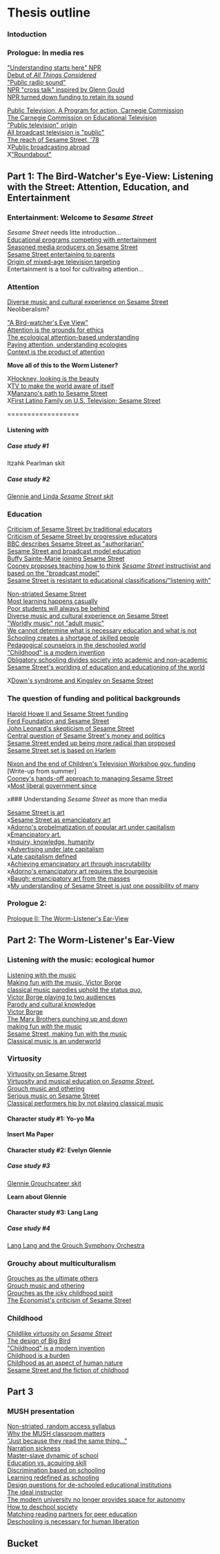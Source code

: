 # Thesis outline  


### Intoduction


### Prologue: In media res 

["Understanding starts here" NPR](1016.md)  
[Debut of *All Things Considered*](996.md)  
["Public radio sound"](995.md)  
[NPR "cross talk" inspired by Glenn Gould](998.md)  
[NPR turned down funding to retain its sound](997.md)  

[Public Television, A Program for action, Carnegie Commission](979.md)  
[The Carnegie Commission on Educational Television](978.md)  
["Public television" origin](935.md)   
[All broadcast television is "public"](977.md)  
[The reach of Sesame Street, '78](974.md)  
X[Public broadcasting abroad](980.md)  
X["Roundabout"](933.md)  

## Part 1: The Bird-Watcher's Eye-View: Listening with the Street: Attention, Education, and Entertainment

### Entertainment: Welcome to *Sesame Street*

*Sesame Street* needs litte introduction...  
[Educational programs competing with entertainment](931.md)  
[Seasoned media producers on Sesame Street](752.md)  
[Sesame Street entertaining to parents](753.md)  
[Origin of mixed-age television targeting](914.md)  
Entertainment is a tool for cultivaitng attention...

### Attention

[Diverse music and cultural experience on Sesame Street](843.md)    
Neoliberalism?

["A Bird-watcher's Eye View"](912.md)  
[Attention is the grounds for ethics](924.md)  
[The ecological attention-based understanding](926.md)  
[Paying attention, understanding ecologies](925.md)  
[Context is the product of attention](927.md)  

**Move all of this to the Worm Listener?**

X[Hockney, looking is the beauty](923.md)  
X[TV to make the world aware of itself](915.md)  
X[Manzano's path to Sesame Street](965.md)  
X[First Latino Family on U.S. Television; Sesame Street](863.md)  

==================

#### Listening *with*

##### Case study #1

Itzahk Pearlman skit

##### Case study #2

[Glennie and Linda *Sesame Street* skit](1063.md)  

### Education

[Criticism of Sesame Street by traditional educators](951.md)  
[Criticism of Sesame Street by progressive educators](952.md)  
[BBC describes Sesame Street as "authoritarian"](955.md)  
[Sesame Street and broadcast model education](1030.md)  
[Buffy Sainte-Marie joining Sesame Street](968.md)  
[Cooney proposes teaching how to think](930.md) 
[*Sesame Street* instructivist and based on the "broadcast model"](1030.md)  
[Sesame Street is resistant to educational classifications/"listening with"](1031.md)  


[Non-striated Sesame Street](943.md)  
[Most learning happens casually](888.md)  
[Poor students will always be behind](886.md)  
[Diverse music and cultural experience on Sesame Street](843.md)  
["Worldly music" not "adult music"](898.md)  
[We cannot determine what is necessary education and what is not](891.md)  
[Schooling creates a shortage of skilled people](907.md)  
[Pedagogical counselors in the deschooled world](908.md)  
["Childhood" is a modern invention](900.md)  
[Obligatory schooling divides society into academic and non-academic](896.md)  
[Sesame Street's worlding of education and educationing of the world](897.md)  


X[Down's syndrome and Kingsley on Sesame Street](966.md)  

### The question of funding and political backgrounds

[Harold Howe II and Sesame Street funding](934.md)  
[Ford Foundation and Sesame Street](936.md)  
[John Leonard's skepticism of Sesame Street](939.md)  
[Central question of Sesame Street's money and politics](940.md)  
[Sesame Street ended up being more radical than proposed](941.md)  
[Sesame Street set is based on Harlem](937.md)    

[Nixon and the end of Children's Television Workshop gov. funding](956.md)  
[Write-up from summer]  
[Cooney's hands-off approach to managing Sesame Street](938.md)  
x[Most liberal government since](942.md)  


x### Understanding *Sesame Street* as more than media

[Sesame Street is art](945.md)  
x[Sesame Street as emancipatory art](1032.md)  
x[Adorno's probelmatization of popular art under capitalism](1005.md)  
x[Emancipatory art.](1006.md)  
x[Inquiry, knowledge, humanity ](1104.md)  
x[Advertising under late capitalism](1004.md)  
x[Late capitalism defined](1003.md)  
x[Achieving emancipatory art through inscrutability](1007.md)  
x[Adorno's emancipatory art requires the bourgeoisie](1011.md)  
x[Baugh: emancipatory art from the masses](1013.md)  
x[My understanding of Sesame Street is just one possibility of many](1039.md)  

### Prologue 2:  
[Prologue II: The Worm-Listener's Ear-View](1115.md)

## Part 2: The Worm-Listener's Ear-View

### Listening *with* the music: ecological humor

[Listening with the music](1019.md)  
[Making fun with the music, Victor Borge](987.md)  
[classical music parodies uphold the status quo,](984.md)  
[Victor Borge playing to two audiences](986.md)  
[Parody and cultural knowledge](981.md)  
[Victor Borge](985.md)  
[The Marx Brothers punching up and down](982.md)  
[making fun *with* the music](987.md)  
[Sesame Street, making fun with the music](1020.md)  
[Classical music is an underworld](1117.md)  

### Virtuosity

[Virtuosity on Sesame Street](773.md)  
[Virtuosity and musical education on *Sesame Street.*](1058.md)  
[Grouch music and othering](1056.md)  
[Serious music on Sesame Street](745.md)  
[Classical performers hip by not playing classical music](1057.md)  

#### Character study #1: Yo-yo Ma

**Insert Ma Paper**

#### Character study #2: Evelyn Glennie

##### Case study #3

[Glennie Grouchcateer skit](1045.md)

**Learn about Glennie**

#### Character study #3: Lang Lang

##### Case study #4

[Lang Lang and the Grouch Symphony Orchestra](1046.md)  

### Grouchy about multiculturalism

[Grouches as the ultimate others](1054.md)  
[Grouch music and othering](1056.md)  
[Grouches as the icky childhood spirit](1118.md)  
[The Economist's criticism of Sesame Street](862.md)  

### Childhood

[Childlike virtuosity on *Sesame Street*](1053.md)  
[The design of Big Bird](950.md)  
["Childhood" is a modern invention](900.md)  
[Childhood is a burden](902.md)  
[Childhood as an aspect of human nature](1052.md)  
[Sesame Street and the fiction of childhood](901.md)  


## Part 3


### MUSH presentation

[Non-striated, random access syllabus](893.md)  
[Why the MUSH classroom matters](993.md)  
["Just because they read the same thing..."](1110.md)  
[Narration sickness](1102.md)  
[Master-slave dynamic of school](1105.md)  
[Education vs. acquiring skill](889.md)  
[Discrimination based on schooling](887.md)  
[Learning redefined as schooling](879.md)  
[Design questions for de-schooled educational institutions](906.md)  
[The ideal instructor](909.md)  
[The modern university no longer provides space for autonomy](904.md)  
[How to deschool society](903.md)  
[Matching reading partners for peer education](890.md)  
[Deschooling is necessary for human liberation](905.md)  

## Bucket 
